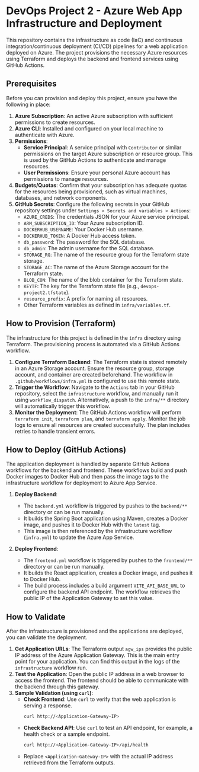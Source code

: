 # DevOps Project 2 - Azure Web App Infrastructure and Deployment

This repository contains the infrastructure as code (IaC) and continuous integration/continuous deployment (CI/CD) pipelines for a web application deployed on Azure. The project provisions the necessary Azure resources using Terraform and deploys the backend and frontend services using GitHub Actions.

## Prerequisites

Before you can provision and deploy this project, ensure you have the following in place:

1.  **Azure Subscription**: An active Azure subscription with sufficient permissions to create resources.
2.  **Azure CLI**: Installed and configured on your local machine to authenticate with Azure.
3.  **Permissions**:
    *   **Service Principal**: A service principal with `Contributor` or similar permissions on the target Azure subscription or resource group. This is used by the GitHub Actions to authenticate and manage resources.
    *   **User Permissions**: Ensure your personal Azure account has permissions to manage resources.
4.  **Budgets/Quotas**: Confirm that your subscription has adequate quotas for the resources being provisioned, such as virtual machines, databases, and network components.
5.  **GitHub Secrets**: Configure the following secrets in your GitHub repository settings under `Settings > Secrets and variables > Actions`:
    *   `AZURE_CREDS`: The credentials JSON for your Azure service principal.
    *   `ARM_SUBSCRIPTION_ID`: Your Azure subscription ID.
    *   `DOCKERHUB_USERNAME`: Your Docker Hub username.
    *   `DOCKERHUB_TOKEN`: A Docker Hub access token.
    *   `db_password`: The password for the SQL database.
    *   `db_admin`: The admin username for the SQL database.
    *   `STORAGE_RG`: The name of the resource group for the Terraform state storage.
    *   `STORAGE_AC`: The name of the Azure Storage account for the Terraform state.
    *   `BLOB_CON`: The name of the blob container for the Terraform state.
    *   `KEYTF`: The key for the Terraform state file (e.g., `devops-project2.tfstate`).
    *   `resource_prefix`: A prefix for naming all resources.
    *   Other Terraform variables as defined in `infra/variables.tf`.

## How to Provision (Terraform)

The infrastructure for this project is defined in the `infra` directory using Terraform. The provisioning process is automated via a GitHub Actions workflow.

1.  **Configure Terraform Backend**: The Terraform state is stored remotely in an Azure Storage account. Ensure the resource group, storage account, and container are created beforehand. The workflow in `.github/workflows/infra.yml` is configured to use this remote state.
2.  **Trigger the Workflow**: Navigate to the `Actions` tab in your GitHub repository, select the `infrastructure` workflow, and manually run it using `workflow_dispatch`. Alternatively, a push to the `infra/**` directory will automatically trigger this workflow.
3.  **Monitor the Deployment**: The GitHub Actions workflow will perform `terraform init`, `terraform plan`, and `terraform apply`. Monitor the job logs to ensure all resources are created successfully. The plan includes retries to handle transient errors.

## How to Deploy (GitHub Actions)

The application deployment is handled by separate GitHub Actions workflows for the backend and frontend. These workflows build and push Docker images to Docker Hub and then pass the image tags to the infrastructure workflow for deployment to Azure App Service.

1.  **Deploy Backend**:
    *   The `backend.yml` workflow is triggered by pushes to the `backend/**` directory or can be run manually.
    *   It builds the Spring Boot application using Maven, creates a Docker image, and pushes it to Docker Hub with the `latest` tag.
    *   This image is then referenced by the infrastructure workflow (`infra.yml`) to update the Azure App Service.

2.  **Deploy Frontend**:
    *   The `frontend.yml` workflow is triggered by pushes to the `frontend/**` directory or can be run manually.
    *   It builds the React application, creates a Docker image, and pushes it to Docker Hub.
    *   The build process includes a build argument `VITE_API_BASE_URL` to configure the backend API endpoint. The workflow retrieves the public IP of the Application Gateway to set this value.

## How to Validate

After the infrastructure is provisioned and the applications are deployed, you can validate the deployment.

1.  **Get Application URLs**: The Terraform output `agw_ips` provides the public IP address of the Azure Application Gateway. This is the main entry point for your application. You can find this output in the logs of the `infrastructure` workflow run.
2.  **Test the Application**: Open the public IP address in a web browser to access the frontend. The frontend should be able to communicate with the backend through this gateway.
3.  **Sample Validation (using `curl`)**:
    *   **Check Frontend**: Use `curl` to verify that the web application is serving a response.
        ```sh
        curl http://<Application-Gateway-IP>
        ```
    *   **Check Backend API**: Use `curl` to test an API endpoint, for example, a health check or a sample endpoint.
        ```sh
        curl http://<Application-Gateway-IP>/api/health
        ```
    *   Replace `<Application-Gateway-IP>` with the actual IP address retrieved from the Terraform outputs.
